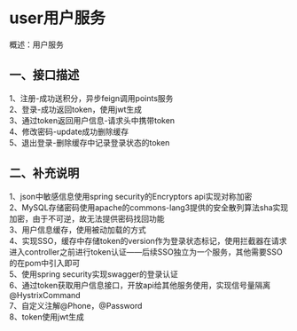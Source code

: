 # user用户服务
概述：用户服务

## 一、接口描述
1、注册-成功送积分，异步feign调用points服务<br>
2、登录-成功返回token，使用jwt生成<br>
3、通过token返回用户信息-请求头中携带token<br>
4、修改密码-update成功删除缓存<br>
5、退出登录-删除缓存中记录登录状态的token

## 二、补充说明
1、json中敏感信息使用spring security的Encryptors api实现对称加密<br>
2、MySQL存储密码使用apache的commons-lang3提供的安全散列算法sha实现加密，由于不可逆，故无法提供密码找回功能<br>
3、用户信息缓存，使用被动加载的方式<br>
4、实现SSO，缓存中存储token的version作为登录状态标记，使用拦截器在请求进入controller之前进行token认证——后续SSO独立为一个服务，其他需要SSO的在pom中引入即可<br>
5、使用spring security实现swagger的登录认证<br>
6、通过token获取用户信息接口，开放api给其他服务使用，实现信号量隔离@HystrixCommand<br>
7、自定义注解@Phone，@Password<br>
8、token使用jwt生成
